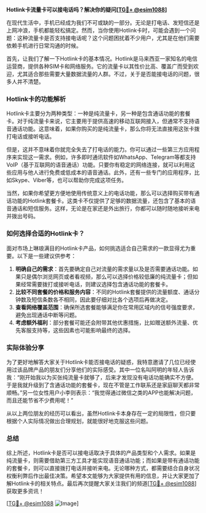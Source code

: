**Hotlink卡流量卡可以接电话吗？解决你的疑问[[TG💪+ @esim1088](https://t.me/s/esim1088)]**

在现代生活中，手机已经成为我们不可或缺的一部分。无论是打电话、发短信还是上网冲浪，手机都能轻松搞定。然而，当你使用Hotlink卡时，可能会遇到一个问题：这种流量卡是否支持接电话呢？这个问题困扰着不少用户，尤其是在他们需要依赖手机进行日常沟通的时候。

首先，让我们了解一下Hotlink卡的基本情况。Hotlink是马来西亚一家知名的电信运营商，提供各种SIM卡和网络服务。它的流量卡以其性价比高、覆盖广而受到欢迎，尤其适合那些需要大量数据流量的人群。不过，关于是否能接电话的问题，很多人并不清楚。

### Hotlink卡的功能解析

Hotlink卡主要分为两种类型：一种是纯流量卡，另一种是包含通话功能的套餐卡。对于纯流量卡来说，它主要用于提供高速的移动互联网接入，但通常不支持语音通话功能。这意味着，如果你购买的是纯流量卡，那么你将无法直接用这张卡拨打电话或接听电话。

但是，这并不意味着你就完全失去了打电话的能力。你可以通过一些第三方应用程序来实现这一需求。例如，许多即时通讯软件如WhatsApp、Telegram等都支持VoIP（基于互联网的语音通话）功能。只要你有稳定的网络连接，就可以利用这些应用与他人进行免费或低成本的语音通话。此外，还有一些专门的应用程序，比如Skype、Viber等，也可以帮助你完成这项任务。

当然，如果你希望更方便地使用传统意义上的电话功能，那么可以选择购买带有通话功能的Hotlink套餐卡。这类卡不仅提供了足够的数据流量，还包含了基本的语音通话和短信服务。这样，无论是在家还是外出旅行，你都可以随时随地接听来电并拨出号码。

### 如何选择合适的Hotlink卡？

面对市场上琳琅满目的Hotlink卡产品，如何挑选适合自己需求的一款显得尤为重要。以下是一些建议供参考：

1. **明确自己的需求**：首先要确定自己对流量的需求量以及是否需要通话功能。如果只是偶尔浏览网页或者看视频，那么可以选择价格较低廉的纯流量卡；但如果经常需要拨打或接听电话，则建议选择包含通话功能的套餐卡。
2. **比较不同套餐的价格和服务内容**：不同的Hotlink套餐提供的流量额度、通话分钟数及短信条数各不相同，因此要仔细对比各个选项后再做决定。
3. **查看网络覆盖范围**：确保所选套餐能够满足你在常用区域内的信号强度要求，避免出现通话中断等问题。
4. **考虑额外福利**：部分套餐可能还会附带其他优惠措施，比如赠送额外流量、优先客服支持等，这些因素也可能影响最终的选择。

### 实际体验分享

为了更好地解答大家关于Hotlink卡能否接电话的疑惑，我特意邀请了几位已经使用过该品牌产品的朋友们分享他们的实际感受。其中一位名叫阿明的年轻人告诉我：“刚开始我以为买张纯流量卡就够了，后来才发现没有电话功能确实不方便。于是我就升级到了含通话功能的套餐卡，现在不管是工作联系还是家庭聊天都非常顺畅。”另一位女性用户小李则表示：“我觉得通过微信之类的APP也能解决问题，而且还能节省不少费用呢！”

从以上两位朋友的经历可以看出，虽然Hotlink卡本身存在一定的局限性，但只要根据个人实际情况做出合理规划，就能很好地克服这些问题。

### 总结

综上所述，Hotlink卡是否可以接电话取决于具体的产品类型和个人需求。如果是纯流量卡，则需要借助第三方工具才能实现语音通话功能；而如果是带有通话功能的套餐卡，则可以直接拨打电话并接听来电。无论哪种方式，都需要结合自身状况权衡利弊后作出最佳决策。希望本文能够为大家提供有用的信息，并让大家更加了解Hotlink卡的相关特点。最后再次提醒大家关注我们的频道[[TG💪+ @esim1088](https://t.me/s/esim1088)]获取更多资讯！

[[TG💪+ @esim1088](https://t.me/s/esim1088) ![Image](https://i.postimg.cc/4NQfJmqS/Snipaste-2025-05-13-00-14-12.png)]